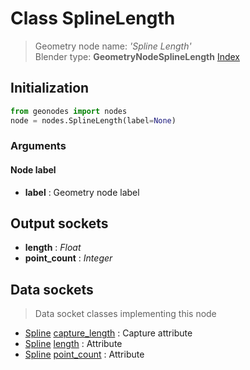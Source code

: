 
# Class SplineLength

> Geometry node name: _'Spline Length'_<br>Blender type:  **GeometryNodeSplineLength**
[Index](/docs/index.md)

## Initialization


```python
from geonodes import nodes
node = nodes.SplineLength(label=None)
```


### Arguments


#### Node label



- **label** : Geometry node label



## Output sockets



- **length** : _Float_
- **point_count** : _Integer_



## Data sockets

> Data socket classes implementing this node


- [Spline](../sockets/Spline.md) [capture_length](../sockets/Spline.md#capture_length) : Capture attribute
- [Spline](../sockets/Spline.md) [length](../sockets/Spline.md#length) : Attribute
- [Spline](../sockets/Spline.md) [point_count](../sockets/Spline.md#point_count) : Attribute


